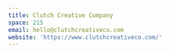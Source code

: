 ```yaml
---
title: Clutch Creative Company
space: 215
email: hello@clutchcreativeco.com
website: 'https://www.clutchcreativeco.com/'
---
```



